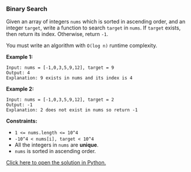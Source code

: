 ### Binary Search

Given an array of integers `nums` which is sorted in ascending order, and an integer `target`, write a function to search `target` in `nums`. If `target` exists, then return its index. Otherwise, return `-1`.

You must write an algorithm with `O(log n)` runtime complexity.

**Example 1:**
```
Input: nums = [-1,0,3,5,9,12], target = 9
Output: 4
Explanation: 9 exists in nums and its index is 4
```

**Example 2:**
```
Input: nums = [-1,0,3,5,9,12], target = 2
Output: -1
Explanation: 2 does not exist in nums so return -1
```

**Constraints:**

 - `1 <= nums.length <= 10^4`
 - `-10^4 < nums[i], target < 10^4`
 - All the integers in `nums` are **unique**.
 - `nums` is sorted in ascending order.

 [Click here to open the solution in Python.](/Binary%20Search/Solution.py)